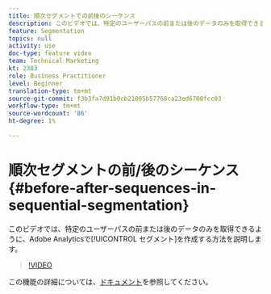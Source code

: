```yaml
---
title: 順次セグメントでの前後のシーケンス
description: このビデオでは、特定のユーザーパスの前または後のデータのみを取得できるように、Adobe Analyticsでセグメントを作成する方法を説明します。
feature: Segmentation
topics: null
activity: use
doc-type: feature video
team: Technical Marketing
kt: 2303
role: Business Practitioner
level: Beginner
translation-type: tm+mt
source-git-commit: f3b3fa7d91b0cb21005b57768ca23ed6700fcc03
workflow-type: tm+mt
source-wordcount: '86'
ht-degree: 1%

---
```



# 順次セグメントの前/後のシーケンス{#before-after-sequences-in-sequential-segmentation}

このビデオでは、特定のユーザーパスの前または後のデータのみを取得できるように、Adobe Analyticsで[!UICONTROL セグメント]を作成する方法を説明します。

>[!VIDEO](https://video.tv.adobe.com/v/25400/?quality=12)

この機能の詳細については、[ドキュメント](https://marketing.adobe.com/resources/help/en_US/analytics/segment/index.html?f=seg_build_ui)を参照してください。
